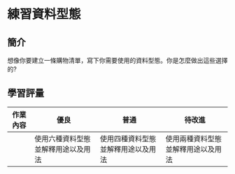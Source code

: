 # 練習資料型態

## 簡介

想像你要建立一條購物清單，寫下你需要使用的資料型態。你是怎麼做出這些選擇的?

## 學習評量

| 作業內容 | 優良                               | 普通                               | 待改進                             |
| -------- | ---------------------------------- | ---------------------------------- | ---------------------------------- |
|          | 使用六種資料型態並解釋用途以及用法 | 使用四種資料型態並解釋用途以及用法 | 使用兩種資料型態並解釋用途以及用法 |

